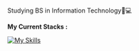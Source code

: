 Studying BS in Information Technology📝💻

**My Current Stacks :**

[![My Skills](https://skillicons.dev/icons?i=html,css,js,bootstrap)](https://skillicons.dev)
<!---
alecxander567/alecxander567 is a ✨ special ✨ repository because its `README.md` (this file) appears on your GitHub profile.
You can click the Preview link to take a look at your changes.
--->
